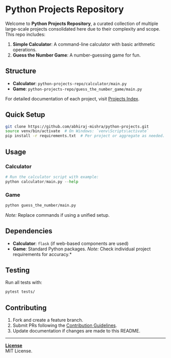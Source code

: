 # Python Projects Repository

Welcome to **Python Projects Repository**, a curated collection of multiple large-scale projects consolidated here due to their complexity and scope. This repo includes:

1. **Simple Calculator**: A command-line calculator with basic arithmetic operations.
2. **Guess the Number Game**: A number-guessing game for fun.

## Structure
- **Calculator**: `python-projects-repo/calculator/main.py`
- **Game**: `python-projects-repo/guess_the_number_game/main.py`

For detailed documentation of each project, visit [Projects Index](./projects).

## Quick Setup
```bash
git clone https://github.com/abhiraj-mishra/python-projects.git
source venv/bin/activate  # On Windows: `venv\Scripts\activate`
pip install -r requirements.txt  # Per project or aggregate as needed.
```

## Usage

### Calculator
```python
# Run the calculator script with example:
python calculator/main.py --help
```

### Game
```bash
python guess_the_number/main.py
```

_Note:_ Replace commands if using a unified setup.

## Dependencies
- **Calculator**: `flask` (if web-based components are used)
- **Game**: Standard Python packages.
*Note:* Check individual project requirements for accuracy.*

## Testing
Run all tests with:
```bash
pytest tests/
```

## Contributing
1. Fork and create a feature branch.
2. Submit PRs following the [Contribution Guidelines](CONTRIBUTING.md).
3. Update documentation if changes are made to this README.

---

**[License](LICENSE)**  
MIT License.

